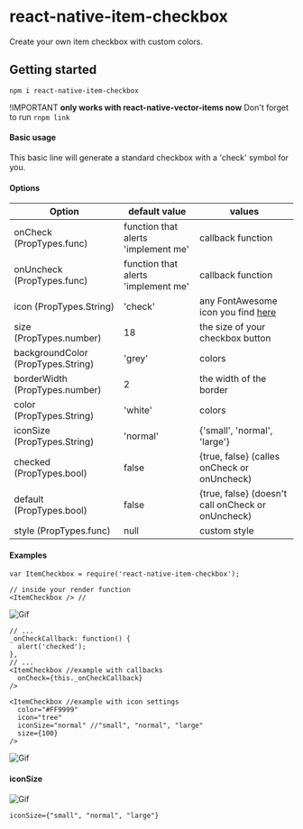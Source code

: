 # react-native-item-checkbox
Create your own item checkbox with custom colors.

## **Getting started**

```npm i react-native-item-checkbox```

!IMPORTANT **only works with react-native-vector-items now**
Don't forget to run ```rnpm link```


#### **Basic usage**

<ItemCheckbox onCheck={this._yourCallback} />
This basic line will generate a standard checkbox with a 'check' symbol for you. 

#### **Options**
Option  | default value | values
------------- | ------------- | -------------
onCheck (PropTypes.func) | function that alerts 'implement me'  | callback function
onUncheck (PropTypes.func) | function that alerts 'implement me'  | callback function
icon (PropTypes.String) | 'check'  | any FontAwesome icon you find [here](https://fortawesome.github.io/Font-Awesome/icons/)  
size (PropTypes.number) | 18  | the size of your checkbox button
backgroundColor (PropTypes.String) | 'grey'  | colors
borderWidth (PropTypes.number) | 2  | the width of the border
color (PropTypes.String) | 'white'  | colors
iconSize (PropTypes.String) | 'normal'  | {'small', 'normal', 'large'}
checked (PropTypes.bool) | false  | {true, false} (calles onCheck or onUncheck)
default (PropTypes.bool) | false  | {true, false} (doesn't call onCheck or onUncheck)
style (PropTypes.func) | null  | custom style

#### **Examples**
```
var ItemCheckbox = require('react-native-item-checkbox');

// inside your render function
<ItemCheckbox /> // 
```
![Gif](http://i.imgur.com/34gKmoX.gif)

```
// ...
_onCheckCallback: function() {
  alert('checked');
},
// ...
<ItemCheckbox //example with callbacks
  onCheck={this._onCheckCallback}
/>
```
```
<ItemCheckbox //example with icon settings
  color="#FF9999"
  icon="tree"
  iconSize="normal" //"small", "normal", "large"
  size={100}
/>
```
![Gif](http://i.imgur.com/r1yVTtO.gif)



#### **iconSize**

![Gif](http://i.imgur.com/r9w1cmg.png)

```iconSize={"small", "normal", "large"}```
